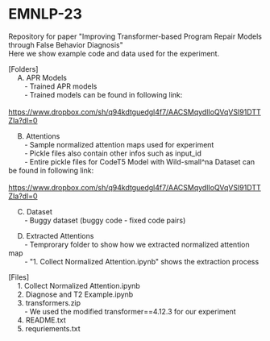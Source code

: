 # EMNLP-23
Repository for paper "Improving Transformer-based Program Repair Models through False Behavior Diagnosis"  
Here we show example code and data used for the experiment.

[Folders]  
&emsp; A. APR Models  
&emsp;&emsp; - Trained APR models  
&emsp;&emsp; - Trained models can be found in following link:  
&emsp;&emsp;&ensp; https://www.dropbox.com/sh/q94kdtguedgl4f7/AACSMqydlIoQVqVSI91DTTZIa?dl=0  

&emsp; B. Attentions  
&emsp;&emsp; - Sample normalized attention maps used for experiment  
&emsp;&emsp; - Pickle files also contain other infos such as input_id  
&emsp;&emsp; - Entire pickle files for CodeT5 Model with Wild-small^na Dataset can be found in following link:  
&emsp;&emsp;&ensp; https://www.dropbox.com/sh/q94kdtguedgl4f7/AACSMqydlIoQVqVSI91DTTZIa?dl=0  

&emsp; C. Dataset  
&emsp;&emsp; - Buggy dataset (buggy code - fixed code pairs)  

&emsp; D. Extracted Attentions  
&emsp;&emsp; - Temprorary folder to show how we extracted normalized attention map  
&emsp;&emsp; - "1. Collect Normalized Attention.ipynb" shows the extraction process  

[Files]  
&emsp; 1. Collect Normalized Attention.ipynb  
&emsp; 2. Diagnose and T2 Example.ipynb  
&emsp; 3. transformers.zip  
&emsp;&emsp; - We used the modified transformer==4.12.3 for our experiment  
&emsp; 4. README.txt  
&emsp; 5. requriements.txt  
